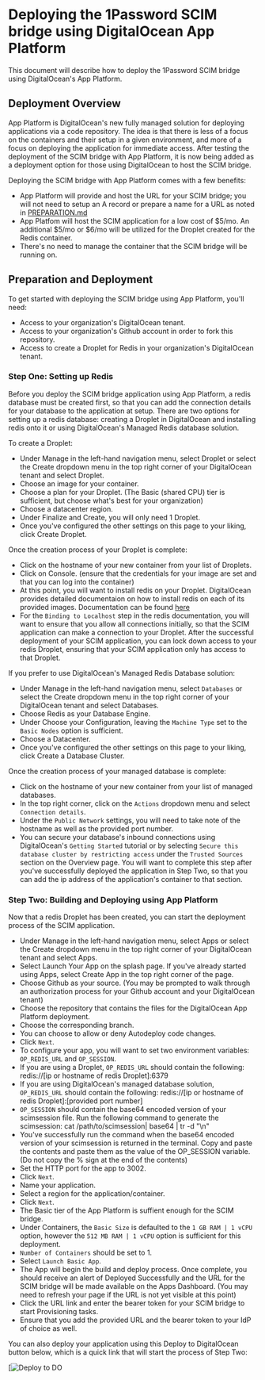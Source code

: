 # Deploying the 1Password SCIM bridge using DigitalOcean App Platform
This document will describe how to deploy the 1Password SCIM bridge using DigitalOcean's App Platform.

## Deployment Overview
App Platform is DigitalOcean's new fully managed solution for deploying applications via a code repository. The idea is that there is less of
a focus on the containers and their setup in a given environment, and more of a focus on deploying the application for immediate access. After testing
the deployment of the SCIM bridge with App Platform, it is now being added as a deployment option for those using DigitalOcean to host the SCIM bridge.

Deploying the SCIM bridge with App Platform comes with a few benefits:
* App Platform will provide and host the URL for your SCIM bridge; you will not need to setup an A record or prepare a name for a URL as noted in [PREPARATION.md](https://github.com/1Password/scim-examples/blob/master/PREPARATION.md)
* App Platfom will host the SCIM application for a low cost of $5/mo. An additional $5/mo or $6/mo will be utilized for the Droplet created for the Redis container.
* There's no need to manage the container that the SCIM bridge will be running on.


## Preparation and Deployment
To get started with deploying the SCIM bridge using App Platform, you'll need:

* Access to your organization's DigitalOcean tenant.
* Access to your organization's Github account in order to fork this repository.
* Access to create a Droplet for Redis in your organization's DigitalOcean tenant.


### Step One: Setting up Redis

Before you deploy the SCIM bridge application using App Platform, a redis database must be created first, so that you can add the connection details for your database to the application at setup. There are two options for setting up a redis database: creating a Droplet in DigitalOcean and installing redis onto it or using DigitalOcean's Managed Redis database solution.

To create a Droplet:

* Under Manage in the left-hand navigation menu, select Droplet or select the Create dropdown menu in the top right corner of your DigitalOcean tenant and select Droplet.
* Choose an image for your container.
* Choose a plan for your Droplet. (The Basic (shared CPU) tier is sufficient, but choose what's best for your organization)
* Choose a datacenter region.
* Under Finalize and Create, you will only need 1 Droplet.
* Once you've configured the other settings on this page to your liking, click Create Droplet.

Once the creation process of your Droplet is complete:

* Click on the hostname of your new container from your list of Droplets.
* Click on Console. (ensure that the credentials for your image are set and that you can log into the container)
* At this point, you will want to install redis on your Droplet. DigitalOcean provides detailed documentaion on how to install redis on each of its provided images. Documentation can be found [here](https://www.digitalocean.com/community/tutorial_collections/how-to-install-and-secure-redis)
* For the ```Binding to Localhost``` step in the redis documentation, you will want to ensure that you allow all connections initially, so that the SCIM application can make a connection to your Droplet. After the successful deployment of your SCIM application, you can lock down access to your redis Droplet, ensuring that your SCIM application only has access to that Droplet.

If you prefer to use DigitalOcean's Managed Redis Database solution:

* Under Manage in the left-hand navigation menu, select ```Databases``` or select the Create dropdown menu in the top right corner of your DigitalOcean tenant and select Databases.
* Choose Redis as your Database Engine.
* Under Choose your Configuration, leaving the ```Machine Type``` set to the ```Basic Nodes``` option is sufficient.
* Choose a Datacenter.
* Once you've configured the other settings on this page to your liking, click Create a Database Cluster.

Once the creation process of your managed database is complete:

* Click on the hostname of your new container from your list of managed databases.
* In the top right corner, click on the ```Actions``` dropdown menu and select ```Connection details```.
* Under the ```Public Network``` settings, you will need to take note of the hostname as well as the provided port number.
* You can secure your database's inbound connections using DigitalOcean's ```Getting Started``` tutorial or by selecting ```Secure this database cluster by restricting access``` under the ```Trusted Sources``` section on the Overview page. You will want to complete this step after you've successfully deployed the application in Step Two, so that you can add the ip address of the application's container to that section. 


### Step Two: Building and Deploying using App Platform

Now that a redis Droplet has been created, you can start the deployment process of the SCIM application.

* Under Manage in the left-hand navigation menu, select Apps or select the Create dropdown menu in the top right corner of your DigitalOcean tenant and select Apps.
* Select Launch Your App on the splash page. If you've already started using Apps, select Create App in the top right corner of the page.
* Choose Github as your source. (You may be prompted to walk through an authorization process for your Github account and your DigitalOcean tenant)
* Choose the repository that contains the files for the DigitalOcean App Platform deployment.
* Choose the corresponding branch.
* You can choose to allow or deny Autodeploy code changes.
* Click ```Next```.
* To configure your app, you will want to set two environment variables: ```OP_REDIS_URL``` and ```OP_SESSION```. 
 * If you are using a Droplet, ```OP_REDIS_URL``` should contain the following: redis://[ip or hostname of redis Droplet]:6379 
 * If you are using DigitalOcean's managed database solution, ```OP_REDIS_URL``` should contain the following: redis://[ip or hostname of redis Droplet]:[provided port number]
 * ```OP_SESSION``` should contain the base64 encoded version of your scimsession file. Run the following command to generate the scimsession: cat /path/to/scimsession| base64 | tr -d "\n"
 * You've successfully run the command when the base64 encoded version of your scimsession is returned in the terminal. Copy and paste the contents and paste them as the value of the OP_SESSION variable. (Do not copy the % sign at the end of the contents)
* Set the HTTP port for the app to 3002.
* Click ```Next```.
* Name your application.
* Select a region for the application/container.
* Click ```Next```.
* The Basic tier of the App Platform is suffient enough for the SCIM bridge.
* Under Containers, the ```Basic Size``` is defaulted to the ```1 GB RAM | 1 vCPU``` option, however the ```512 MB RAM | 1 vCPU``` option is sufficient for this deployment.
* ```Number of Containers``` should be set to 1.
* Select ```Launch Basic App```.
* The App will begin the build and deploy process. Once complete, you should receive an alert of Deployed Successfully and the URL for the SCIM bridge will be made available on the Apps Dashboard. (You may need to refresh your page if the URL is not yet visible at this point)
* Click the URL link and enter the bearer token for your SCIM bridge to start Provisioning tasks.
* Ensure that you add the provided URL and the bearer token to your IdP of choice as well.


You can also deploy your application using this Deploy to DigitalOcean button below, which is a quick link that will start the process of Step Two:

[![Deploy to DO](https://www.deploytodo.com/do-btn-blue.svg)

